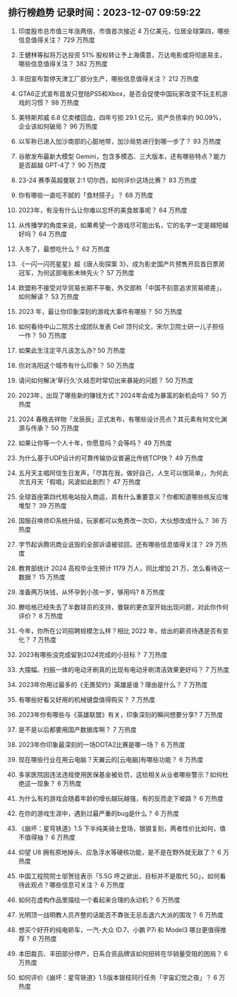 
## 排行榜趋势 记录时间：2023-12-07 09:59:22
  
  1. 印度股市总市值三年涨两倍，市值首次接近 4 万亿美元，位居全球第四，哪些信息值得关注？ 729 万热度
    
  2. 王健林等拟将万达投资 51% 股权转让予上海儒意，万达电影或将彻底易主，哪些信息值得关注？ 382 万热度
    
  3. 丰田宣布暂停天津工厂部分生产，哪些信息值得关注？ 212 万热度
    
  4. GTA6正式宣布首发只登陆PS5和Xbox，是否会促使中国玩家改变不玩主机游戏的习惯？ 98 万热度
    
  5. 美特斯邦威 6.8 亿卖楼回血，四年亏损 29.1 亿元，资产负债率约 90.09%，企业该如何破局？ 96 万热度
    
  6. 以军称已进入加沙南部的心脏地带，加沙局势进行到哪一步了？ 93 万热度
    
  7. 谷歌发布最新大模型 Gemini，包含多模态、三大版本，还有哪些特点？能力是否超越 GPT-4了？ 90 万热度
    
  8. 23-24 赛季英超曼联 2:1 切尔西，如何评价这场比赛？ 83 万热度
    
  9. 你有哪些一直吃不腻的「食材搭子」？ 68 万热度
    
  10. 2023年，有没有什么让你难以忘怀的美食故事呢？ 64 万热度
    
  11. 从传播学的角度来说，如果希望一个游戏尽可能出名，它的名字一定是越短越好吗？ 64 万热度
    
  12. 入冬了，最想吃什么？ 62 万热度
    
  13. 《一闪一闪亮星星》超《唐人街探案 3》，成为影史国产片预售开启首日票房冠军，为何这部电影未映先火？ 57 万热度
    
  14. 欧盟称不接受对华贸易长期不平衡，外交部称「中国不刻意追求贸易顺差」，如何解读？ 53 万热度
    
  15. 2023 年，最让你印象深刻的游戏大事件有哪些？ 50 万热度
    
  16. 如何看待中山二院苏士成团队发表 Cell 顶刊论文，宋尔卫院士研一儿子担任一作？ 50 万热度
    
  17. 如果此生注定平凡该怎么办? 50 万热度
    
  18. 你对洛阳这个城市有什么印象？ 50 万热度
    
  19. 请问如何解决‘草行久’久岐忍时常切出来暴毙的问题？ 50 万热度
    
  20. 2023年，出现了哪些新的赚钱方式？2024年会成为暴富的新机会吗？ 50 万热度
    
  21. 2024 春晚吉祥物「龙辰辰」正式发布，有哪些设计亮点？其元素有何文化渊源与传承？ 50 万热度
    
  22. 如果让你等一个人十年，你愿意吗？会等吗？ 49 万热度
    
  23. 为什么基于UDP设计的可靠传输协议普遍比传统TCP快？ 49 万热度
    
  24. 五月天主唱阿信生日发声，「尽其在我，做好自己，人生可以很简单」，为何此次五月天「假唱」风波如此剧烈？ 47 万热度
    
  25. 全球首座第四代核电站投入商运，具有什么重要意义？你都知道哪些核反应堆堆型？ 39 万热度
    
  26. 国服召唤师ID系统升级，玩家都可以免费改一次ID，大伙想改成什么？ 36 万热度
    
  27. 字节起诉腾讯商业诋毁的全部诉请被驳回，还有哪些信息值得关注？ 29 万热度
    
  28. 教育部统计 2024 高校毕业生预计 1179 万人，同比增加 21 万，怎么看待这一数据？ 15 万热度
    
  29. 准备两万块钱，从怀孕到小孩一岁，够用吗? 8 万热度
    
  30. 滕哈格已经失去了半数球员的支持，曼联的更衣室开始出现问题，对此你作何评价？ 8 万热度
    
  31. 今年，你所在公司招聘规模怎么样？相比 2022 年，给出的薪资待遇是否有变化？ 7 万热度
    
  32. 2023有哪些没完成留到2024完成的小目标？ 7 万热度
    
  33. 大摆幅、扫振一体的电动牙刷真的比现有电动牙刷清洁效果更好吗？ 7 万热度
    
  34. 2023年你用过最多的《无畏契约》英雄是谁？理由是什么？ 7 万热度
    
  35. 有哪些好看又好用的机械键盘值得购买？ 7 万热度
    
  36. 2023年你有哪些与《英雄联盟》有关，印象深刻的瞬间想要分享? 7 万热度
    
  37. 是不是以后都要用国产数据库啊？ 7 万热度
    
  38. 2023年你印象最深刻的一场DOTA2比赛是哪一场？ 6 万热度
    
  39. 现在哪些行业在用云电脑？天翼云的[云电脑]有哪些功能？ 6 万热度
    
  40. 多家医院因违法违规使用医保基金被处罚，这给相关从业者哪些警示？如何杜绝这一现象？ 6 万热度
    
  41. 为什么有的游戏会随着年龄的增长越玩越强，有的反而走下坡路？ 6 万热度
    
  42. 在你的游戏生涯中，遇到过最严重的bug是什么？ 6 万热度
    
  43. 《崩坏：星穹铁道》1.5 下半纯美骑士登场，银狼复刻，两者性价比如何，值不值得抽？ 6 万热度
    
  44. 仰望 U8 拥有原地掉头、应急浮水等硬核功能，是不是在野外就无敌了？ 6 万热度
    
  45. 中国工程院院士邬贺铨表示「5.5G 呼之欲出，目标并不是取代 5G」，如何看待此观点？哪些信息可关注？ 6 万热度
    
  46. 如何在虚构作品里描绘一个看起来合理的永动机？ 6 万热度
    
  47. 光明顶一战明教人员齐整的话能否不靠张无忌击退六大派的围攻？ 6 万热度
    
  48. 想买个好开的纯电轿车，一汽-大众 ID.7、小鹏 P7i 和 Model3 哪台更值得推荐？ 6 万热度
    
  49. 本田裁员、丰田部分停产，日系合资品牌该如何扭转在华销量受阻的困局？ 6 万热度
    
  50. 如何评价《崩坏：星穹铁道》1.5版本银枝同行任务「宇宙幻觉之夜」？ 6 万热度
    
